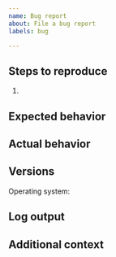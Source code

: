 ```yaml
---
name: Bug report
about: File a bug report
labels: bug

---
```


<!-- Thank you for submitting a bug report! All fields are required unless marked optional. -->

## Steps to reproduce
1. 

## Expected behavior


## Actual behavior
<!-- If applicable, add screenshots -->


## Versions

<!-- Run `lsb_release -sd` -->
Operating system:

## Log output
<!-- (Optional) Copy the logs that are relevant to the bug & paste inside triple backticks below -->


## Additional context
<!-- (Optional) Add any additional information here -->
